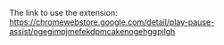 The link to use the extension: https://chromewebstore.google.com/detail/play-pause-assist/ogegimpjmefekdpmcakenogehggpjlgh
